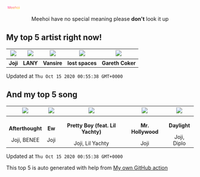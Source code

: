 [![Meehoi Logo](https://github.com/beam41/beam41/raw/master/mh.svg)](http://my.meehoi.me/)
<p align="center">Meehoi have no special meaning please <b>don't</b> look it up</p>

## My top 5 artist right now!
<!-- table start -->
|<img src="https://i.scdn.co/image/50c504c91a2ccd2b5f39837e6261463267b858a2">|<img src="https://i.scdn.co/image/e01b533f7d220c35549f13a32b3fc6a77f965280">|<img src="https://i.scdn.co/image/81f5ac3b73f437052726cf5b413a6a8c98ed1b54">|<img src="https://i.scdn.co/image/9f4f434b79246015baa1c91fb778404453f9795e">|<img src="https://i.scdn.co/image/01d9ba02ae7ec5ae008124dcc5eae37283ba4c78">|
| :---: | :---: | :---: | :---: | :---: |
|<b>Joji</b>|<b>LANY</b>|<b>Vansire</b>|<b>lost spaces</b>|<b>Gareth Coker</b>|

Updated at `Thu Oct 15 2020 00:55:38 GMT+0000`
<!-- table end -->

## And my top 5 song
<!-- table song start -->
|<img src="https://i.scdn.co/image/ab67616d00001e02282383a07d5db6159cb5daa4">|<img src="https://i.scdn.co/image/ab67616d00001e02282383a07d5db6159cb5daa4">|<img src="https://i.scdn.co/image/ab67616d00001e02282383a07d5db6159cb5daa4">|<img src="https://i.scdn.co/image/ab67616d00001e02282383a07d5db6159cb5daa4">|<img src="https://i.scdn.co/image/ab67616d00001e020e991b59cee17246a5e604d0">|
| :---: | :---: | :---: | :---: | :---: |
|<p><b>Afterthought</b></p> Joji, BENEE|<p><b>Ew</b></p> Joji|<p><b>Pretty Boy (feat. Lil Yachty)</b></p> Joji, Lil Yachty|<p><b>Mr. Hollywood</b></p> Joji|<p><b>Daylight</b></p> Joji, Diplo|

Updated at `Thu Oct 15 2020 00:55:38 GMT+0000`
<!-- table song end -->

This top 5 is auto generated with help from [My own GitHub action](https://github.com/beam41/spotify-listening)